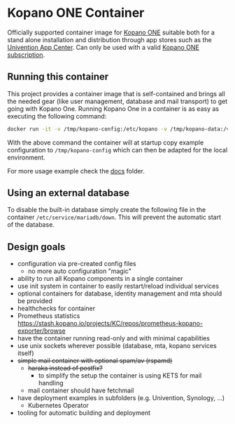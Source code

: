 # Kopano ONE Container

Officially supported container image for [Kopano ONE](https://kopano.com/products/groupware/one/) suitable both for a stand alone installation and distribution through app stores such as the [Univention App Center](https://www.univention.com/products/univention-app-center/app-catalog/?term=kopano). Can only be used with a valid [Kopano ONE subscription](https://kopano.com/pricing/groupware/).

## Running this container

This project provides a container image that is self-contained and brings all the needed gear (like user management, database and mail transport) to get going with Kopano One. Running Kopano One in a container is as easy as executing the following command:

```bash
docker run -it -v /tmp/kopano-config:/etc/kopano -v /tmp/kopano-data:/var/lib/kopano -v /tmp/kopano-database:/var/lib/mysql kopano/kopano-one:latest
```

With the above command the container will at startup copy example configuration to `/tmp/kopano-config` which can then be adapted for the local environment.

For more usage example check the [docs](docs/) folder.

## Using an external database

To disable the built-in database simply create the following file in the container `/etc/service/mariadb/down`. This will prevent the automatic start of the database.

## Design goals

- configuration via pre-created config files
  - no more auto configuration "magic"
- ability to run all Kopano components in a single container
- use init system in container to easily restart/reload individual services
- optional containers for database, identity management and mta should be provided
- healthchecks for container
- Prometheus statistics https://stash.kopano.io/projects/KC/repos/prometheus-kopano-exporter/browse
- have the container running read-only and with minimal capabilities
- use unix sockets wherever possible (database, mta, kopano services itself)
- ~~simple mail container with optional spam/av (rspamd)~~
  - ~~haraka instead of postfix?~~
    - to simplify the setup the container is using KETS for mail handling
  - mail container should have fetchmail
- have deployment examples in subfolders (e.g. Univention, Synology, ...)
  - Kubernetes Operator
- tooling for automatic building and deployment
